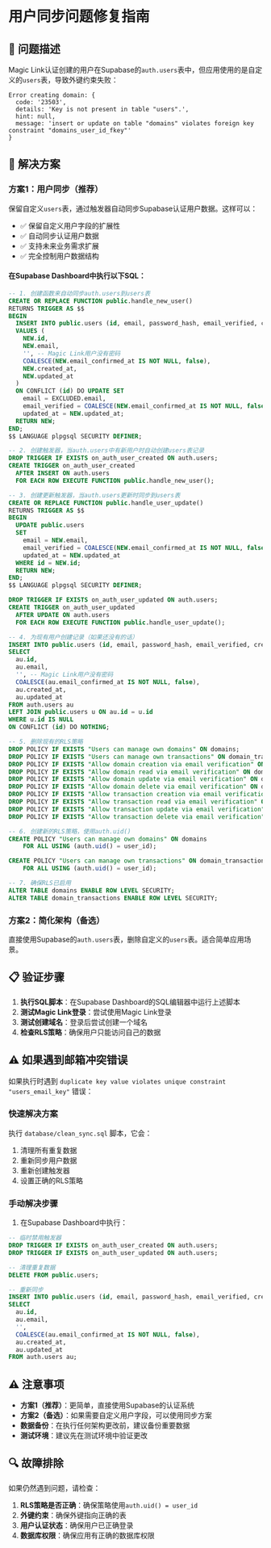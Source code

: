 # 用户同步问题修复指南

## 🔧 问题描述
Magic Link认证创建的用户在Supabase的`auth.users`表中，但应用使用的是自定义的`users`表，导致外键约束失败：

```
Error creating domain: {
  code: '23503',
  details: 'Key is not present in table "users".',
  hint: null,
  message: 'insert or update on table "domains" violates foreign key constraint "domains_user_id_fkey"'
}
```

## 🎯 解决方案

### 方案1：用户同步（推荐）
保留自定义`users`表，通过触发器自动同步Supabase认证用户数据。这样可以：
- ✅ 保留自定义用户字段的扩展性
- ✅ 自动同步认证用户数据
- ✅ 支持未来业务需求扩展
- ✅ 完全控制用户数据结构

#### 在Supabase Dashboard中执行以下SQL：

```sql
-- 1. 创建函数来自动同步auth.users到users表
CREATE OR REPLACE FUNCTION public.handle_new_user()
RETURNS TRIGGER AS $$
BEGIN
  INSERT INTO public.users (id, email, password_hash, email_verified, created_at, updated_at)
  VALUES (
    NEW.id,
    NEW.email,
    '', -- Magic Link用户没有密码
    COALESCE(NEW.email_confirmed_at IS NOT NULL, false),
    NEW.created_at,
    NEW.updated_at
  )
  ON CONFLICT (id) DO UPDATE SET
    email = EXCLUDED.email,
    email_verified = COALESCE(NEW.email_confirmed_at IS NOT NULL, false),
    updated_at = NEW.updated_at;
  RETURN NEW;
END;
$$ LANGUAGE plpgsql SECURITY DEFINER;

-- 2. 创建触发器，当auth.users中有新用户时自动创建users表记录
DROP TRIGGER IF EXISTS on_auth_user_created ON auth.users;
CREATE TRIGGER on_auth_user_created
  AFTER INSERT ON auth.users
  FOR EACH ROW EXECUTE FUNCTION public.handle_new_user();

-- 3. 创建更新触发器，当auth.users更新时同步到users表
CREATE OR REPLACE FUNCTION public.handle_user_update()
RETURNS TRIGGER AS $$
BEGIN
  UPDATE public.users 
  SET 
    email = NEW.email,
    email_verified = COALESCE(NEW.email_confirmed_at IS NOT NULL, false),
    updated_at = NEW.updated_at
  WHERE id = NEW.id;
  RETURN NEW;
END;
$$ LANGUAGE plpgsql SECURITY DEFINER;

DROP TRIGGER IF EXISTS on_auth_user_updated ON auth.users;
CREATE TRIGGER on_auth_user_updated
  AFTER UPDATE ON auth.users
  FOR EACH ROW EXECUTE FUNCTION public.handle_user_update();

-- 4. 为现有用户创建记录（如果还没有的话）
INSERT INTO public.users (id, email, password_hash, email_verified, created_at, updated_at)
SELECT 
  au.id,
  au.email,
  '', -- Magic Link用户没有密码
  COALESCE(au.email_confirmed_at IS NOT NULL, false),
  au.created_at,
  au.updated_at
FROM auth.users au
LEFT JOIN public.users u ON au.id = u.id
WHERE u.id IS NULL
ON CONFLICT (id) DO NOTHING;

-- 5. 删除现有的RLS策略
DROP POLICY IF EXISTS "Users can manage own domains" ON domains;
DROP POLICY IF EXISTS "Users can manage own transactions" ON domain_transactions;
DROP POLICY IF EXISTS "Allow domain creation via email verification" ON domains;
DROP POLICY IF EXISTS "Allow domain read via email verification" ON domains;
DROP POLICY IF EXISTS "Allow domain update via email verification" ON domains;
DROP POLICY IF EXISTS "Allow domain delete via email verification" ON domains;
DROP POLICY IF EXISTS "Allow transaction creation via email verification" ON domain_transactions;
DROP POLICY IF EXISTS "Allow transaction read via email verification" ON domain_transactions;
DROP POLICY IF EXISTS "Allow transaction update via email verification" ON domain_transactions;
DROP POLICY IF EXISTS "Allow transaction delete via email verification" ON domain_transactions;

-- 6. 创建新的RLS策略，使用auth.uid()
CREATE POLICY "Users can manage own domains" ON domains
    FOR ALL USING (auth.uid() = user_id);

CREATE POLICY "Users can manage own transactions" ON domain_transactions
    FOR ALL USING (auth.uid() = user_id);

-- 7. 确保RLS已启用
ALTER TABLE domains ENABLE ROW LEVEL SECURITY;
ALTER TABLE domain_transactions ENABLE ROW LEVEL SECURITY;
```

### 方案2：简化架构（备选）
直接使用Supabase的`auth.users`表，删除自定义的`users`表。适合简单应用场景。

## 📋 验证步骤

1. **执行SQL脚本**：在Supabase Dashboard的SQL编辑器中运行上述脚本
2. **测试Magic Link登录**：尝试使用Magic Link登录
3. **测试创建域名**：登录后尝试创建一个域名
4. **检查RLS策略**：确保用户只能访问自己的数据

## ⚠️ 如果遇到邮箱冲突错误

如果执行时遇到 `duplicate key value violates unique constraint "users_email_key"` 错误：

### 快速解决方案
执行 `database/clean_sync.sql` 脚本，它会：
1. 清理所有重复数据
2. 重新同步用户数据
3. 重新创建触发器
4. 设置正确的RLS策略

### 手动解决步骤
1. 在Supabase Dashboard中执行：
```sql
-- 临时禁用触发器
DROP TRIGGER IF EXISTS on_auth_user_created ON auth.users;
DROP TRIGGER IF EXISTS on_auth_user_updated ON auth.users;

-- 清理重复数据
DELETE FROM public.users;

-- 重新同步
INSERT INTO public.users (id, email, password_hash, email_verified, created_at, updated_at)
SELECT 
  au.id,
  au.email,
  '',
  COALESCE(au.email_confirmed_at IS NOT NULL, false),
  au.created_at,
  au.updated_at
FROM auth.users au;
```

## ⚠️ 注意事项

- **方案1（推荐）**：更简单，直接使用Supabase的认证系统
- **方案2（备选）**：如果需要自定义用户字段，可以使用同步方案
- **数据备份**：在执行任何架构更改前，建议备份重要数据
- **测试环境**：建议先在测试环境中验证更改

## 🔍 故障排除

如果仍然遇到问题，请检查：

1. **RLS策略是否正确**：确保策略使用`auth.uid() = user_id`
2. **外键约束**：确保外键指向正确的表
3. **用户认证状态**：确保用户已正确登录
4. **数据库权限**：确保应用有正确的数据库权限
